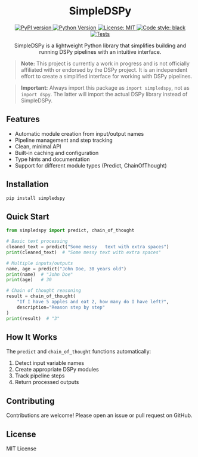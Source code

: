<h1 align="center">SimpleDSPy</h1>

<p align="center">
  <a href="https://pypi.org/project/simpledspy/">
    <img src="https://img.shields.io/static/v1?style=for-the-badge&label=PyPI&message=simpledspy&color=blue" alt="PyPI version">
  </a>
  <a href="https://pypi.org/project/simpledspy/">
    <img src="https://img.shields.io/static/v1?style=for-the-badge&label=Python&message=3.9+%7C+3.10+%7C+3.11&color=blue" alt="Python Version">
  </a>
  <a href="https://opensource.org/licenses/MIT">
    <img src="https://img.shields.io/static/v1?style=for-the-badge&label=License&message=MIT&color=blue" alt="License: MIT">
  </a>
  <a href="https://github.com/psf/black">
    <img src="https://img.shields.io/static/v1?style=for-the-badge&label=Code%20Style&message=Black&color=black" alt="Code style: black">
  </a>
  <a href="https://github.com/tomdoerr/simpledspy/actions/workflows/tests.yml">
    <img src="https://img.shields.io/static/v1?style=for-the-badge&label=Tests&message=Passing&color=green" alt="Tests">
  </a>
</p>

<p align="center">
  SimpleDSPy is a lightweight Python library that simplifies building and running DSPy pipelines with an intuitive interface.
</p>

> **Note:** This project is currently a work in progress and is not officially affiliated with or endorsed by the DSPy project. It is an independent effort to create a simplified interface for working with DSPy pipelines.

> **Important:** Always import this package as `import simpledspy`, not as `import dspy`. The latter will import the actual DSPy library instead of SimpleDSPy.

## Features

- Automatic module creation from input/output names
- Pipeline management and step tracking
- Clean, minimal API
- Built-in caching and configuration
- Type hints and documentation
- Support for different module types (Predict, ChainOfThought)

## Installation

```bash
pip install simpledspy
```

## Quick Start

```python
from simpledspy import predict, chain_of_thought

# Basic text processing
cleaned_text = predict("Some messy   text with extra spaces")
print(cleaned_text)  # "Some messy text with extra spaces"

# Multiple inputs/outputs
name, age = predict("John Doe, 30 years old")
print(name)  # "John Doe"
print(age)   # 30

# Chain of thought reasoning
result = chain_of_thought(
    "If I have 5 apples and eat 2, how many do I have left?",
    description="Reason step by step"
)
print(result)  # "3"
```

## How It Works

The `predict` and `chain_of_thought` functions automatically:
1. Detect input variable names
2. Create appropriate DSPy modules
3. Track pipeline steps
4. Return processed outputs

## Contributing

Contributions are welcome! Please open an issue or pull request on GitHub.

## License

MIT License
